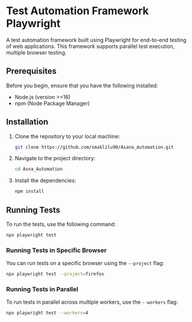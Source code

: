 # Test Automation Framework Playwright

A test automation framework built using Playwright for end-to-end testing of web applications. This framework supports parallel test execution, multiple browser testing.

## Prerequisites

Before you begin, ensure that you have the following installed:

- Node.js (version >=16)
- npm (Node Package Manager)

## Installation

1. Clone the repository to your local machine:
   ```bash
   git clone https://github.com/smaklilu90/Asana_Automation.git
   ```

2. Navigate to the project directory:
   ```bash
   cd Asna_Automation
   ```

3. Install the dependencies:
   ```bash
   npm install
   ```

## Running Tests

To run the tests, use the following command:

```bash
npx playwright test
```

### Running Tests in Specific Browser

You can run tests on a specific browser using the `--project` flag:

```bash
npx playwright test --project=firefox
```

### Running Tests in Parallel

To run tests in parallel across multiple workers, use the `--workers` flag:

```bash
npx playwright test --workers=4
```


